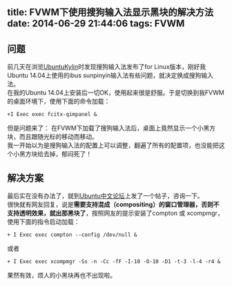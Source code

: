 title: FVWM下使用搜狗输入法显示黑块的解决方法
date: 2014-06-29 21:44:06
tags: FVWM
---
## 问题
前几天在浏览[UbuntuKylin](http://www.ubuntukylin.com/)时发现搜狗输入法发布了for Linux版本，刚好我Ubuntu 14.04上使用的ibus sunpinyin输入法有些问题，就决定换成搜狗输入法。<br>
在我的Ubuntu 14.04上安装后一切OK，使用起来很是舒服。于是切换到我FVWM的桌面环境下，使用下面的命令加载：

    +I Exec exec fcitx-qimpanel &

但是问题来了： 在FVWM下加载了搜狗输入法后，桌面上竟然显示一个小黑方块，而且跟随光标的移动而移动。<br>
我一开始以为是搜狗输入法的配置上可以调整，翻遍了所有的配置项，也没能把这个小黑方块给去掉，郁闷死了！<br>

## 解决方案
最后实在没有办法了，就到[Ubuntu中文论坛](http://forum.ubuntu.com.cn)上发了一个帖子，咨询一下。<br>
很快就有网友回复，说是**需要支持混成（compositing）的窗口管理器，否则不支持透明效果，就出那黑块了**，按照网友的提示安装了compton 或 xcompmgr，使用下面的指令启动加载：

    + I Exec exec compton --config /dev/null &

或者

    + I Exec exec xcompmgr -Ss -n -Cc -fF -I-10 -O-10 -D1 -t-3 -l-4 -r4 &

果然有效，烦人的小黑块再也不出现啦。<br>


